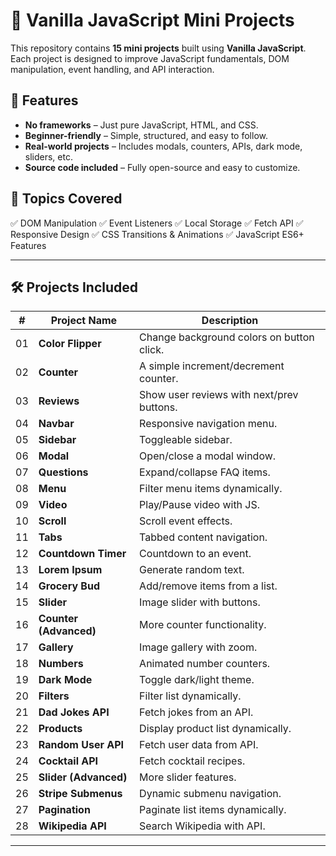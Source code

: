 # 🚀 Vanilla JavaScript Mini Projects

This repository contains **15 mini projects** built using **Vanilla JavaScript**. Each project is designed to improve JavaScript fundamentals, DOM manipulation, event handling, and API interaction.

## 📌 Features
- **No frameworks** – Just pure JavaScript, HTML, and CSS.
- **Beginner-friendly** – Simple, structured, and easy to follow.
- **Real-world projects** – Includes modals, counters, APIs, dark mode, sliders, etc.
- **Source code included** – Fully open-source and easy to customize.

## 🎯 Topics Covered
✅ DOM Manipulation
✅ Event Listeners
✅ Local Storage
✅ Fetch API
✅ Responsive Design
✅ CSS Transitions & Animations
✅ JavaScript ES6+ Features




---

## 🛠️ Projects Included

| #  | Project Name        | Description |
|----|--------------------|-------------|
| 01 | **Color Flipper** | Change background colors on button click. |
| 02 | **Counter** | A simple increment/decrement counter. |
| 03 | **Reviews** | Show user reviews with next/prev buttons. |
| 04 | **Navbar** | Responsive navigation menu. |
| 05 | **Sidebar** | Toggleable sidebar. |
| 06 | **Modal** | Open/close a modal window. |
| 07 | **Questions** | Expand/collapse FAQ items. |
| 08 | **Menu** | Filter menu items dynamically. |
| 09 | **Video** | Play/Pause video with JS. |
| 10 | **Scroll** | Scroll event effects. |
| 11 | **Tabs** | Tabbed content navigation. |
| 12 | **Countdown Timer** | Countdown to an event. |
| 13 | **Lorem Ipsum** | Generate random text. |
| 14 | **Grocery Bud** | Add/remove items from a list. |
| 15 | **Slider** | Image slider with buttons. |
| 16 | **Counter (Advanced)** | More counter functionality. |
| 17 | **Gallery** | Image gallery with zoom. |
| 18 | **Numbers** | Animated number counters. |
| 19 | **Dark Mode** | Toggle dark/light theme. |
| 20 | **Filters** | Filter list dynamically. |
| 21 | **Dad Jokes API** | Fetch jokes from an API. |
| 22 | **Products** | Display product list dynamically. |
| 23 | **Random User API** | Fetch user data from API. |
| 24 | **Cocktail API** | Fetch cocktail recipes. |
| 25 | **Slider (Advanced)** | More slider features. |
| 26 | **Stripe Submenus** | Dynamic submenu navigation. |
| 27 | **Pagination** | Paginate list items dynamically. |
| 28 | **Wikipedia API** | Search Wikipedia with API. |

---

